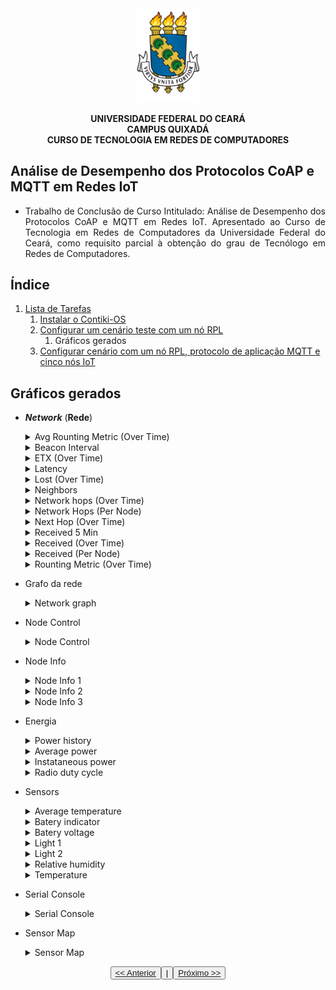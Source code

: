  <div align="center">
<img width="20%" height="50%" alt="Universidade Federal do Ceará - UFC, Campus Quixadá" src="../../../img/logo-ufc.png">
<p><strong>UNIVERSIDADE FEDERAL DO CEARÁ <br> CAMPUS QUIXADÁ <br> CURSO DE TECNOLOGIA EM REDES DE COMPUTADORES</strong></p>
</div>

## Análise de Desempenho dos Protocolos CoAP e MQTT em Redes IoT

- <div style="text-align: justify"> Trabalho de Conclusão de Curso Intitulado: Análise de Desempenho dos Protocolos CoAP e MQTT em Redes IoT. Apresentado ao Curso de Tecnologia em Redes de Computadores da Universidade Federal  do  Ceará,  como  requisito  parcial  à obtenção do grau de Tecnólogo em Redes de Computadores. 
</div>

## Índice

1. [Lista de Tarefas](../../../README.md)
   1. [Instalar o Contiki-OS](../../1_instalar_contiki/README.md)
   2. [Configurar um cenário teste com um nó RPL](../README.md)
      1. Gráficos gerados
   3. [Configurar cenário com um nó RPL, protocolo de aplicação MQTT e cinco nós IoT](../../3_configurar_cenario_rpl_mqtt_5_nos_iot/README.md)

 ## Gráficos gerados

  * ***Network*** (**Rede**)
      
      <details>
      <summary>Avg Rounting Metric (Over Time)</summary>
      <img alt="Avg Rounting Metric (Over Time)" src="../../../img/graficos/network/avg_routing_metric_over_time/avg_routing_metric_over_time.jpg">
      </details>                     

      <details>
      <summary>Beacon Interval</summary>
      <img alt="Beacon Interval" src="../../../img/graficos/network/beacon_interval/beacon_interval.jpg">
      </details>                

      <details>
      <summary>ETX (Over Time)</summary>
      <img alt="ETX (Over Time)" src="../../../img/graficos/network/etx_over_time/etx_over_time_2.jpg">
      </details>                

      <details>
      <summary>Latency</summary>
      <img alt="Latency" src="../../../img/graficos/network/latency/latency_2.jpg">
      </details>                                              

      <details>
      <summary>Lost (Over Time)</summary>
      <img alt="Lost (Over Time)" src="../../../img/graficos/network/lost_over_time/lost_over_time.jpg">
      </details>        
               
      <details>
      <summary>Neighbors</summary>
      <img alt="Neighbors" src="../../../img/graficos/network/neighbors/neighbors.jpg">
      </details>              

      <details>
      <summary>Network hops (Over Time)</summary>
      <img alt="Network hops (Over Time)" src="../../../img/graficos/network/network_hops_over_time/network_hops_over_time.jpg">
      </details>                       

      <details>
      <summary>Network Hops (Per Node)</summary>
      <img alt="Network Hops (Per Node)" src="../../../img/graficos/network/network_hops_per_node/network_hops_per_node.jpg">
      </details>        

      <details>
      <summary>Next Hop (Over Time)</summary>
      <img alt="Next Hop (Over Time)" src="../../../img/graficos/network/next_hop_over_time/next_hop_over_time_2.jpg">
      </details>        
      
      <details>
      <summary>Received 5 Min</summary>
      <img alt="Received 5 Min" src="../../../img/graficos/network/received_5_min/received_5_min.jpg">
      </details>            
      
      <details>
      <summary>Received (Over Time)</summary>
      <img alt="Received (Over Time)" src="../../../img/graficos/network/received_over_time/received_over_time.jpg">
      </details>           
      
      <details>
      <summary>Received (Per Node)</summary>
      <img alt="Received (Per Node)" src="../../../img/graficos/network/received_per_node/received_per_node.jpg">
      </details>        
      
      <details>
      <summary>Rounting Metric (Over Time)</summary>
      <img alt="Rounting Metric (Over Time)" src="../../../img/graficos/network/routing_metric_over_time/routing_metric_over_time.jpg">
      </details>        
     
   * Grafo da rede
      <details>
      <summary>Network graph</summary>
      <img alt="Network graph" src="../../../img/graficos/network_graph/network_graph.jpg">
      </details>             

   * Node Control
      <details>
      <summary>Node Control</summary>
      <img alt="Node Control" src="../../../img/graficos/node_control/node_control.jpg">
      </details>  

   * Node Info
      <details>
      <summary>Node Info 1</summary>
      <img alt="Node Info 1" src="../../../img/graficos/node_info/node_info_1.jpg">
      </details>             

      <details>
      <summary>Node Info 2</summary>
      <img alt="Node Info 2" src="../../../img/graficos/node_info/node_info_2.jpg">
      </details>             

      <details>
      <summary>Node Info 3</summary>
      <img alt="Node Info 3" src="../../../img/graficos/node_info/node_info_3.jpg">
      </details>             

   * Energia   
      <details>
       <summary>Power history</summary>
      <img alt="Historical power consumption" src="../../../img/graficos/power/power_history/power_history.png">
      </details>               
     
      <details>
      <summary>Average power</summary>
      <img alt="Average power" src="../../../img/graficos/power/average_power/average_power.jpg">
      </details>

      <details>
      <summary>Instataneous power</summary>
      <img alt="Instataneous power" src="../../../img/graficos/power/instataneous_power/instataneous_power.jpg">
      </details>

      <details>
      <summary>Radio duty cycle</summary>
      <img alt="Radio duty cycle" src="../../../img/graficos/power/instataneous_power/../radio_duty_cycle/radio_duty_cycle.png">
      </details>

   * Sensors
      <details>
      <summary>Average temperature</summary>
      <img alt="Average temperature" src="../../../img/graficos/sensors/average_temperature/average_temperature.png">
      </details>

      <details>
      <summary>Batery indicator</summary>
      <img alt="Batery indicator" src="../../../img/graficos/sensors/battery_indicator/battery_indicator.png">
      </details>

      <details>
      <summary>Batery voltage</summary>         
      <img alt="Batery voltage" src="../../../img/graficos/sensors/battery_voltage/battery_voltage.png">
      </details>

      <details>
      <summary>Light 1</summary>
      <img alt="Light 1" src="../../../img/graficos/sensors/light1/light1.png">
      </details>

      <details>
      <summary>Light 2</summary>
      <img alt="Light 2" src="../../../img/graficos/sensors/light2/light2.png">
      </details>

      <details>
      <summary>Relative humidity</summary>
      <img alt="Relative humidity" src="../../../img/graficos/sensors/relative_humidity/relative_humidity.png">
      </details>

      <details>
      <summary>Temperature</summary>
      <img alt="Temperature" src="../../../img/graficos/sensors/temperature/temperature.png">
      </details>         

   * Serial Console
      <details>
      <summary>Serial Console</summary>
      <img alt="Serial Console" src="../../../img/graficos/serial_console/serial_console.png">
      </details>    

   * Sensor Map     
      <details>
      <summary>Sensor Map</summary>
      <img alt="Sensor Map" src="../../../img/graficos/sensor_map/sensor_map.png">
      </details>


<div align="center">
<button><a href="../README.md"><< Anterior<button> | 
<button><a href="../../3_configurar_cenario_rpl_mqtt_5_nos_iot/README.md">Próximo >></a></button>
</div>